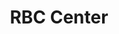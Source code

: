 ---
categories:
- '2000'
events:
- audio_id: sa-rwb-033
  building: RBC Center
  categories: rbc-center
  description: Sidney Lowe served as the first African American head coach of the
    NCSU men's basketball team. Lowe was the starting point guard for NC State's 1983
    basketball team, which won the national championship. From 1991 to 1993, Lowe
    served as an assistant coach for the Minnesota Timberwolves. Lowe later served
    as the head coach of the Timberwolves and the Memphis Grizzlies. In March 2011,
    Sidney Lowe resigned from his head coach position at NC State. In a statement
    to the Technician Lowe declared, "This is my school. I love this school. I poured
    my sweat for our years here and gave it my best. It was my hope and dream to come
    back here and do something special again."
  event_decade: '2000'
  event_id: '55'
  excerpt: Sidney Lowe served as the first African American head coach of the NCSU
    men's basketball team. Lowe was the starting point guard for NC State's 1983 basketball
    team, which won the national championship. From 1991 to 1993, Lowe served as an
    assistant coach for the Minnesota Timberwolves. Lowe later served as the head
    coach of the Timberwolves and the Memphis Grizzlies. In March 2011, Sidney Lowe
    resigned from his head coach position at NC State. In a statement to the Technician
    Lowe declared, "This is my school. I love this school. I poured my sweat for our
    years here and gave it my best. It was my hope and dream to come back here and
    do something special again."
  iiif_crop: null
  image id (orig): 0008941
  image_caption: null
  image_id: 0008941
  image_type: null
  redirect_from: /events/50/index.html
  start_date: 01/01/2006
  title: First African American Head Basketball Coach
  year: '2006'
lat: '35.803448'
layout: post
lng: '-78.721878'
order: 17
permalink: places/rbc-center/
place: rbc-center
title: RBC Center

---